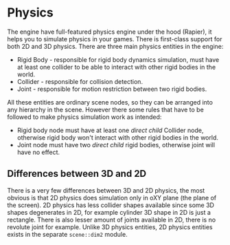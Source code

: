 # Physics 

The engine have full-featured physics engine under the hood (Rapier), it helps you to simulate physics in your games.
There is first-class support for both 2D and 3D physics. There are three main physics entities in the engine:

- Rigid Body - responsible for rigid body dynamics simulation, must have at least one collider to be able to interact with
other rigid bodies in the world.
- Collider - responsible for collision detection.
- Joint - responsible for motion restriction between two rigid bodies.

All these entities are ordinary scene nodes, so they can be arranged into any hierarchy in the scene. However there some
rules that have to be followed to make physics simulation work as intended:

- Rigid body node must have at least one _direct child_ Collider node, otherwise rigid body won't interact with other
rigid bodies in the world.
- Joint node must have two _direct child_ rigid bodies, otherwise joint will have no effect.

## Differences between 3D and 2D

There is a very few differences between 3D and 2D physics, the most obvious is that 2D physics does simulation only in 
oXY plane (the plane of the screen). 2D physics has less collider shapes available since some 3D shapes degenerates in
2D, for example cylinder 3D shape in 2D is just a rectangle. There is also lesser amount of joints available in 2D, 
there is no revolute joint for example. Unlike 3D physics entities, 2D physics entities exists in the separate
`scene::dim2` module.